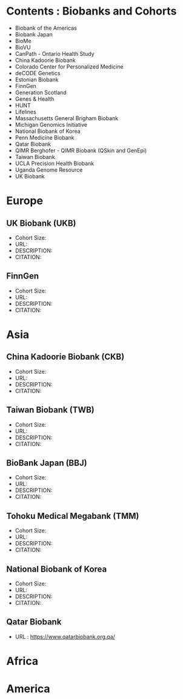 # Contents : Biobanks and Cohorts
- Biobank of the Americas
- Biobank Japan
- BioMe
- BioVU
- CanPath - Ontario Health Study
- China Kadoorie Biobank
- Colorado Center for Personalized Medicine
- deCODE Genetics
- Estonian Biobank
- FinnGen
- Generation Scotland
- Genes & Health
- HUNT
- Lifelines
- Massachusetts General Brigham Biobank
- Michigan Genomics Initiative
- National Biobank of Korea
- Penn Medicine Biobank
- Qatar Biobank
- QIMR Berghofer - QIMR Biobank (QSkin and GenEpi)
- Taiwan Biobank
- UCLA Precision Health Biobank
- Uganda Genome Resource
- UK Biobank

# Europe
## UK Biobank (UKB)
- Cohort Size: 
- URL:
- DESCRIPTION:
- CITATION:

## FinnGen
- Cohort Size: 
- URL:
- DESCRIPTION:
- CITATION:

##

# Asia
## China Kadoorie Biobank (CKB)
- Cohort Size: 
- URL:
- DESCRIPTION:
- CITATION:

## Taiwan Biobank (TWB)
- Cohort Size: 
- URL:
- DESCRIPTION:
- CITATION:

## BioBank Japan (BBJ)
- Cohort Size: 
- URL:
- DESCRIPTION:
- CITATION:

## Tohoku Medical Megabank (TMM)
- Cohort Size: 
- URL:
- DESCRIPTION:
- CITATION:

## National Biobank of Korea
- Cohort Size: 
- URL:
- DESCRIPTION:
- CITATION:
 
## Qatar Biobank
- URL : https://www.qatarbiobank.org.qa/

# Africa
##

# America
##
